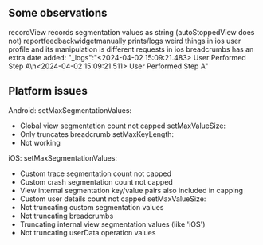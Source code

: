 ## Some observations
recordView records segmentation values as string (autoStoppedView does not)
reportfeedbackwidgetmanually prints/logs weird things
in ios user profile and its manipulation is different requests
in ios breadcrumbs has an extra date added: "_logs":"<2024-04-02 15:09:21.483> User Performed Step A\n<2024-04-02 15:09:21.511> User Performed Step A"

## Platform issues
Android:
setMaxSegmentationValues:
- Global view segmentation count not capped
setMaxValueSize:
- Only truncates breadcrumb
setMaxKeyLength:
- Not working

iOS:
setMaxSegmentationValues:
- Custom trace segmentation count not capped
- Custom crash segmentation count not capped
- View internal segmentation key/value pairs also included in capping
- Custom user details count not capped
setMaxValueSize:
- Not truncating custom segmentation values
- Not truncating breadcrumbs
- Truncating internal view segmentation values (like 'iOS')
- Not truncating userData operation values